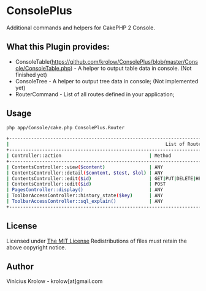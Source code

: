 ConsolePlus
===========

Additional commands and helpers for CakePHP 2 Console.

## What this Plugin provides:

* ConsoleTable(https://github.com/krolow/ConsolePlus/blob/master/Console/ConsoleTable.php) - A helper to output table data in console. (Not finished yet)
* ConsoleTree - A helper to output tree data in console; (Not implemented yet)
* RouterCommand - List of all routes defined in your application;

## Usage

```bash
php app/Console/cake.php ConsolePlus.Router

+---------------------------------------------------------------------------------------------------------------------------------+
|                                                         List of Routes                                                          |
+---------------------------------------------------------------------------------------------------------------------------------+
| Controller::action                                | Method                      | Route                                         |
+---------------------------------------------------------------------------------------------------------------------------------+
| ContentsController::view($content)                | ANY                         | /contents/view/{content}/                     |
| ContentsController::detail($content, $test, $lol) | ANY                         | /contents/detail/{content}/{test}/{lol}/      |
| ContentsController::edit($id)                     | GET|PUT|DELETE|HEAD|OPTIONS | /contents/edit/{id}/                          |
| ContentsController::edit($id)                     | POST                        | /edit/{id}                                    |
| PagesController::display()                        | ANY                         | /pages                                        |
| ToolbarAccessController::history_state($key)      | ANY                         | /debug_kit/toolbar_access/history_state/{key} |
| ToolbarAccessController::sql_explain()            | ANY                         | /debug_kit/toolbar_access/sql_explain         |
+---------------------------------------------------------------------------------------------------------------------------------+
```

## License

Licensed under <a href="http://www.opensource.org/licenses/mit-license.php">The MIT License</a>
Redistributions of files must retain the above copyright notice.

## Author

Vinícius Krolow - krolow[at]gmail.com
